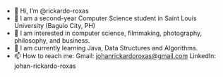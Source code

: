 - 👋 Hi, I’m @rickardo-roxas
- 🏫 I am a second-year Computer Science student in Saint Louis University (Baguio City, PH)
- 👀 I am interested in computer science, filmmaking, photography, philosophy, and business.
- 🌱 I am currently learning Java, Data Structures and Algorithms.
- 📫 How to reach me: 
                      Gmail: johanrickardoroxas@gmail.com
                      LinkedIn: johan-rickardo-roxas
<!---
rickardo-roxas/rickardo-roxas is a ✨ special ✨ repository because its `README.md` (this file) appears on your GitHub profile.
You can click the Preview link to take a look at your changes.
--->
